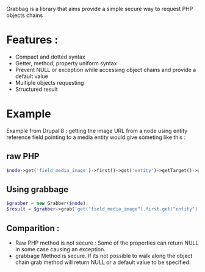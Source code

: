 Grabbag is a library that aims provide a simple secure way to request PHP objects chains

# Features :
* Compact and dotted syntax
* Getter, method, property uniform syntax
* Prevent NULL or exception while accessing object chains and provide a default value
* Multiple objects requesting
* Structured result

# Example

Example from Drupal 8 : getting the image URL from a node using entity reference field pointing to a media entity would give someting like this :

## raw PHP
```php
$node->get('field_media_image')->first()->get('entity')->getTarget()->getValue()->get('field_image')->entity->getFileUri()
```

## Using grabbage
```php
$grabber = new Grabber($node);
$result = $grabber->grab('get("field_media_image").first.get("entity").target.value.get("field_image").entity.fileUri');
```

## Comparition : 
* Raw PHP method is not secure : Some of the properties can return NULL in some case causing an exception.
* grabbage Method is secure. If its not possible to walk along the object chain grab method will return NULL or a default value to be specified.
 
